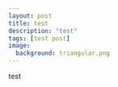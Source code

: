 ```yaml
---
layout: post
title: test
description: "test"
tags: [test post]
image:
  background: triangular.png
---
```

test
